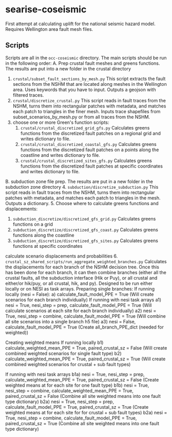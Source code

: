 # searise-coseismic
First attempt at calculating uplift for the national seismic hazard model. Requires Wellington area fault mesh files.

## Scripts
Scripts are all in the `occ-coseismic` directory. The main scripts should be run in the following 
order:
A. Prep crustal fault meshes and greens functions. The results are put into a new folder in the crustal directory
1. `crustal/subset_fault_sections_by_mesh.py` This script extracts the fault sections from the NSHM that are 
   located 
   along meshes in the Wellington area. Uses keywords that you have to input. Outputs a geojson with filtered traces.
2. `crustal/discretize_crustal.py` This script reads in fault traces from the NSHM, turns them into rectangular 
   patches with metadata, and matches each patch to triangles in the finer mesh. Inputs trace shapefiles from 
   subset_scenarios_by_mesh.py or from all  traces from the NSHM.
3. choose one or more Green's function scripts:
   1. `crustal/crustal_discretized_grid_gfs.py` Calculates greens functions from the discretized fault patches on a 
      regional grid and writes dictionary to file.
   2. `crustal/crustal_discretized_coastal_gfs.py` Calculates greens functions from the discretized fault patches 
      on a points along the coastline and writes dictionary to file.
   3. `crustal/crustal_discretized_sites_gfs.py` Calculates greens functions from the discretized fault patches at 
      specific coordinates and writes dictionary to file.
   
B. subduction zone file prep. The results are put in a new folder in the subduction zone directory
4. `subduction/discretize_subduction.py` This script reads in fault traces from the NSHM, turns them into 
   rectangular patches with metadata, and matches each patch to triangles in the mesh. Outputs a dictionary.
5. Choose where to calculate greens functions and displacements:
   1. `subduction_discretize/discretized_gfs_grid.py` Calculates greens functions on a grid
   2. `subduction_discretize/discretized_gfs_coast.py` Calculates greens functions along the coastline
   3. `subduction_discretize/discretized_gfs_sites.py` Calculates greens functions at specific coordinates

calculate scenario displacements and probabilities
6. `crustal_sz_shared_scripts/run_aggregate_weighted_branches.py` Calculates the displacements for each branch of the 
   NSHM decision tree. Once this has been done for each branch, it can then combine branches (either all the crustal
   faults, all the subduction interface (Hik or Puy), or all crustal and either/or hik/puy, or all crustal, hik, and py).
   Designed to be run either locally or on NESI as task arrays.
   Preparing single branches:
   If running locally (nesi = False):
   a) calculate_fault_model_PPE = True (Will create scenarios for each branch individually)
   If running with nesi task arrays
   a1) nesi = True, nesi_step = prep, calculate_fault_model_PPE = True (Will calculate scenarios at each site for each branch individually)
   a2) nesi = True, nesi_step = combine, calculate_fault_model_PPE = True (Will combine all site scenarios into a single branch h5 file)
   a3) nesi = False, calculate_fault_model_PPE = True (Create all_branch_PPE_dict (needed for weighted))

   Creating weighted means
   If running locally
   b1) calculate_weighted_mean_PPE = True, paired_crustal_sz = False (Will create combined weighted scenarios for single fault type)
   b2) calculate_weighted_mean_PPE = True, paired_crustal_sz = True (Will create combined weighted scenarios for crustal + sub fault types)

   If running with nesi task arrays
   b1a) nesi = True, nesi_step = prep, calculate_weighted_mean_PPE = True, paired_crustal_sz = False (Create weighted means at for each site for one fault type)
   b1b) nesi = True, nesi_step = combine, calculate_weighted_mean_PPE = True, paired_crustal_sz = False (Combine all site weighted means into one fault type dictionary)
   b2a) nesi = True, nesi_step = prep, calculate_fault_model_PPE = True, paired_crustal_sz = True (Create weighted means at for each site for for crustal + sub fault types)
   b2a) nesi = True, nesi_step = combine, calculate_fault_model_PPE = True, paired_crustal_sz = True (Combine all site weighted means into one fault type dictionary)

